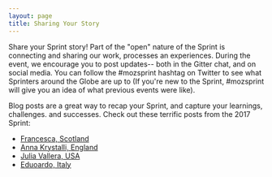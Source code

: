 ```yaml
---
layout: page
title: Sharing Your Story
---
```


Share your Sprint story!
Part of the "open" nature of the Sprint is connecting and sharing our work, processes an experiences. During the event, we encourage you to post updates-- both in the Gitter chat, and on social media. You can follow the #mozsprint hashtag on Twitter to see what Sprinters around the Globe are up to (If you're new to the Sprint, #mozsprint will give you an idea of what previous events were like). 

Blog posts are a great way to recap your Sprint, and capture your learnings, challenges. and successes. Check out these terrific posts from the 2017 Sprint:

* [Francesca, Scotland](https://francescamancini.github.io/MozSprint/)
* [Anna Krystalli, England](http://rse.shef.ac.uk/blog/mozsprint-2017-at-the-university-of-sheffield/)
* [Julia Vallera, USA](https://medium.com/read-write-participate/mozilla-global-sprint-is-an-event-for-everyone-5848faef2c3f)
* [Eduoardo, Italy](https://medium.com/@edovio/two-days-at-mozilla-global-sprint-2017-83c90b8f0cd3)

